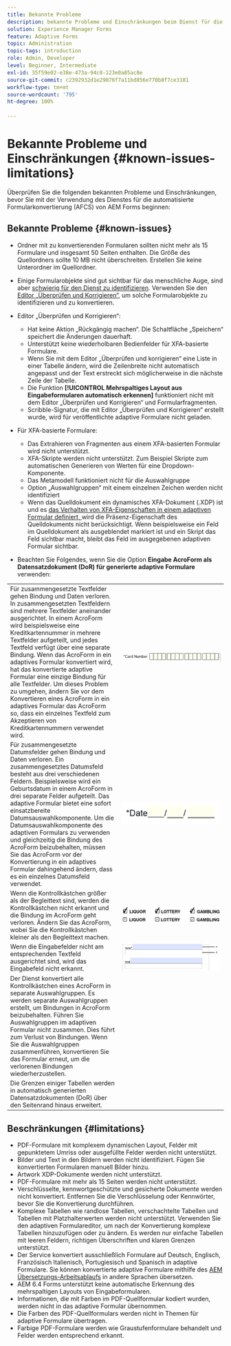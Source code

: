 ```yaml
---
title: Bekannte Probleme
description: bekannte Probleme und Einschränkungen beim Dienst für die automatisierte Formularkonvertierung (AFCS)
solution: Experience Manager Forms
feature: Adaptive Forms
topic: Administration
topic-tags: introduction
role: Admin, Developer
level: Beginner, Intermediate
exl-id: 35f59e02-e38e-473a-94c8-123e0a85ac8e
source-git-commit: c2392932d1e29876f7a11bd856e770b8f7ce3181
workflow-type: tm+mt
source-wordcount: '795'
ht-degree: 100%

---
```


# Bekannte Probleme und Einschränkungen {#known-issues-limitations}

Überprüfen Sie die folgenden bekannten Probleme und Einschränkungen, bevor Sie mit der Verwendung des Dienstes für die automatisierte Formularkonvertierung (AFCS) von AEM Forms beginnen:

## Bekannte Probleme {#known-issues}

* Ordner mit zu konvertierenden Formularen sollten nicht mehr als 15 Formulare und insgesamt 50 Seiten enthalten. Die Größe des Quellordners sollte 10 MB nicht überschreiten. Erstellen Sie keine Unterordner im Quellordner.
* Einige Formularobjekte sind gut sichtbar für das menschliche Auge, sind aber [schwierig für den Dienst zu identifizieren](styles-and-pattern-considerations-and-best-practices.md). Verwenden Sie den [Editor „Überprüfen und Korrigieren“](review-correct-ui-edited.md), um solche Formularobjekte zu identifizieren und zu konvertieren.
* Editor „Überprüfen und Korrigieren“:

   * Hat keine Aktion „Rückgängig machen“. Die Schaltfläche „Speichern“ speichert die Änderungen dauerhaft.
   * Unterstützt keine wiederholbaren Bedienfelder für XFA-basierte Formulare.
   * Wenn Sie mit dem Editor „Überprüfen und korrigieren“ eine Liste in einer Tabelle ändern, wird die Zeilenbreite nicht automatisch angepasst und der Text erstreckt sich möglicherweise in die nächste Zeile der Tabelle.
   * Die Funktion **[!UICONTROL Mehrspaltiges Layout aus Eingabeformularen automatisch erkennen]** funktioniert nicht mit dem Editor „Überprüfen und Korrigieren“ und Formularfragmenten.
   * Scribble-Signatur, die mit Editor „Überprüfen und Korrigieren“ erstellt wurde, wird für veröffentlichte adaptive Formulare nicht geladen.


* Für XFA-basierte Formulare:
   * Das Extrahieren von Fragmenten aus einem XFA-basierten Formular wird nicht unterstützt.
   * XFA-Skripte werden nicht unterstützt. Zum Beispiel Skripte zum automatischen Generieren von Werten für eine Dropdown-Komponente.
   * Das Metamodell funktioniert nicht für die Auswahlgruppe
   * Option „Auswahlgruppen“ mit einem einzelnen Zeichen werden nicht identifiziert
   * Wenn das Quelldokument ein dynamisches XFA-Dokument (.XDP) ist und es [das Verhalten von XFA-Eigenschaften in einem adaptiven Formular definiert, ](https://helpx.adobe.com/de/experience-manager/6-5/forms/using/xfa-api-supported-in-adaptive-form.html#supportedxfaelementsandtheirmappinginadaptiveformsbr)wird die Präsenz-Eigenschaft des Quelldokuments nicht berücksichtigt. Wenn beispielsweise ein Feld im Quelldokument als ausgeblendet markiert ist und ein Skript das Feld sichtbar macht, bleibt das Feld im ausgegebenen adaptiven Formular sichtbar.

* Beachten Sie Folgendes, wenn Sie die Option **Eingabe AcroForm als Datensatzdokument (DoR) für generierte adaptive Formulare** verwenden:

<table>
    <tr>
        <td>Für zusammengesetzte Textfelder gehen Bindung und Daten verloren. In zusammengesetzten Textfeldern sind mehrere Textfelder aneinander ausgerichtet. In einem AcroForm wird beispielsweise eine Kreditkartennummer in mehrere Textfelder aufgeteilt, und jedes Textfeld verfügt über eine separate Bindung. Wenn das AcroForm in ein adaptives Formular konvertiert wird, hat das konvertierte adaptive Formular eine einzige Bindung für alle Textfelder. Um dieses Problem zu umgehen, ändern Sie vor dem Konvertieren eines AcroForm in ein adaptives Formular das AcroForm so, dass ein einzelnes Textfeld zum Akzeptieren von Kreditkartennummern verwendet wird.</td>
        <td><img  src="assets/creditCard_Composite.png"/>                                                            </td>
    </tr>
    <tr>
        <td>Für zusammengesetzte Datumsfelder gehen Bindung und Daten verloren. Ein zusammengesetztes Datumsfeld besteht aus drei verschiedenen Feldern. Beispielsweise wird ein Geburtsdatum in einem AcroForm in drei separate Felder aufgeteilt. Das adaptive Formular bietet eine sofort einsatzbereite Datumsauswahlkomponente. Um die Datumsauswahlkomponente des adaptiven Formulars zu verwenden und gleichzeitig die Bindung des AcroForm beizubehalten, müssen Sie das AcroForm vor der Konvertierung in ein adaptives Formular dahingehend ändern, dass es ein einzelnes Datumsfeld verwendet.</td>
        <td><img  src="assets/CompositeDateField.png"/></td>
    </tr>
    <tr>
        <td>Wenn die Kontrollkästchen größer als der Begleittext sind, werden die Kontrollkästchen nicht erkannt und die Bindung im AcroForm geht verloren. Ändern Sie das AcroForm, wobei Sie die Kontrollkästchen kleiner als den Begleittext machen.</td>
        <td><img  src="assets/large-text-box.png"/><br/><img  src="assets/small-text-box.png"/></td>
    </tr>
    <tr>
        <td>Wenn die Eingabefelder nicht am entsprechenden Textfeld ausgerichtet sind, wird das Eingabefeld nicht erkannt.  </td>
        <td><img  src="assets/non-alingned-fields.png"/></td>
    </tr>
    <tr >
        <td>Der Dienst konvertiert alle Kontrollkästchen eines AcroForm in separate Auswahlgruppen. Es werden separate Auswahlgruppen erstellt, um Bindungen in AcroForm beizubehalten. Führen Sie Auswahlgruppen im adaptiven Formular nicht zusammen. Dies führt zum Verlust von Bindungen. Wenn Sie die Auswahlgruppen zusammenführen, konvertieren Sie das Formular erneut, um die verlorenen Bindungen wiederherzustellen. </td>
        <td></td>
    </tr>
    <tr >
        <td>Die Grenzen einiger Tabellen werden in automatisch generierten Datensatzdokumenten (DoR) über den Seitenrand hinaus erweitert. </td>
        <td></td>
    </tr>
</table>

## Beschränkungen {#limitations}

* PDF-Formulare mit komplexem dynamischen Layout, Felder mit gepunktetem Umriss oder ausgefüllte Felder werden nicht unterstützt.
* Bilder und Text in den Bildern werden nicht identifiziert. Fügen Sie konvertierten Formularen manuell Bilder hinzu.
* Artwork XDP-Dokumente werden nicht unterstützt.
* PDF-Formulare mit mehr als 15 Seiten werden nicht unterstützt.
* Verschlüsselte, kennwortgeschützte und gesicherte Dokumente werden nicht konvertiert. Entfernen Sie die Verschlüsselung oder Kennwörter, bevor Sie die Konvertierung durchführen.
* Komplexe Tabellen wie randlose Tabellen, verschachtelte Tabellen und Tabellen mit Platzhalterwerten werden nicht unterstützt. Verwenden Sie den adaptiven Formulareditor, um nach der Konvertierung komplexe Tabellen hinzuzufügen oder zu ändern. Es werden nur einfache Tabellen mit leeren Feldern, richtigen Überschriften und klaren Grenzen unterstützt.
* Der Service konvertiert ausschließlich Formulare auf Deutsch, Englisch, Französisch Italienisch, Portugiesisch und Spanisch in adaptive Formulare. Sie können konvertierte adaptive Formulare mithilfe des [AEM Übersetzungs-Arbeitsablaufs](https://helpx.adobe.com/de/experience-manager/6-5/forms/using/using-aem-translation-workflow-to-localize-adaptive-forms.html) in andere Sprachen übersetzen.
* AEM 6.4 Forms unterstützt keine automatische Erkennung des mehrspaltigen Layouts von Eingabeformularen.
* Informationen, die mit Farben im PDF-Quellformular kodiert wurden, werden nicht in das adaptive Formular übernommen.
* Die Farben des PDF-Quellformulars werden nicht in Themen für adaptive Formulare übertragen.
* Farbige PDF-Formulare werden wie Graustufenformulare behandelt und Felder werden entsprechend erkannt.
